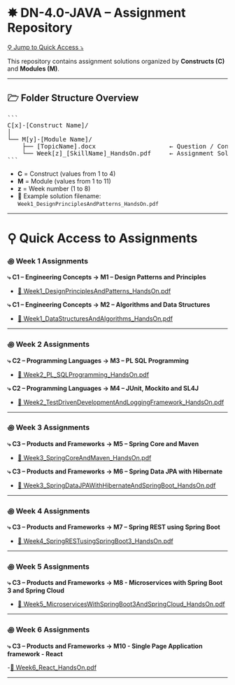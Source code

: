 # ✸ DN-4.0-JAVA – Assignment Repository

[⚲ Jump to Quick Access ⤵](#-quick-access-to-assignments)

This repository contains assignment solutions organized by **Constructs (C)** and **Modules (M)**.

---

## 🗁 Folder Structure Overview

<pre lang="markdown">
```
C[x]-[Construct Name]/
│
└── M[y]-[Module Name]/
    ├── [TopicName].docx                    ← Question / Concept Document
    └── Week[z]_[SkillName]_HandsOn.pdf     ← Assignment Solution
```
</pre>

- **C** = Construct (values from 1 to 4)
- **M** = Module (values from 1 to 11)
- **z** = Week number (1 to 8)
- 📄 Example solution filename: `Week1_DesignPrinciplesAndPatterns_HandsOn.pdf`

---

# ⚲ Quick Access to Assignments

### ꩜ Week 1 Assignments

**⤷ C1 – Engineering Concepts → M1 – Design Patterns and Principles**

- [📄 Week1_DesignPrinciplesAndPatterns_HandsOn.pdf](C1-Engineering%20concepts/M1-Design%20Patterns%20And%20Principles/Week1_DesignPrinciplesAndPatterns_HandsOn.pdf)

**⤷ C1 – Engineering Concepts → M2 – Algorithms and Data Structures**

- [📄 Week1_DataStructuresAndAlgorithms_HandsOn.pdf](C1-Engineering%20concepts/M2-Algorithms%20And%20Data%20Structures/Week1_DataStructuresAndAlgorithms_HandsOn.pdf)

---

### ꩜ Week 2 Assignments

**⤷ C2 – Programming Languages → M3 – PL SQL Programming**

- [📄 Week2_PL_SQLProgramming_HandsOn.pdf](C2-Programming%20Languages/M3-PL%20SQL%20programming/Week2_PL_SQLProgramming_HandsOn.pdf)

**⤷ C2 – Programming Languages → M4 – JUnit, Mockito and SL4J**

- [📄 Week2_TestDrivenDevelopmentAndLoggingFramework_HandsOn.pdf](C2-Programming%20Languages/M4-JUnit,%20Mockito%20and%20SL4J/Week2_TestDrivenDevelopmentAndLoggingFramework_HandsOn.pdf)

---

### ꩜ Week 3 Assignments

**⤷ C3 – Products and Frameworks → M5 – Spring Core and Maven**

- [📄 Week3_SpringCoreAndMaven_HandsOn.pdf](C3-Products%20and%20Frameworks/M5-Spring%20Core%20and%20Maven/Week3_SpringCoreAndMaven_HandsOn.pdf)

**⤷ C3 – Products and Frameworks → M6 – Spring Data JPA with Hibernate**

- [📄 Week3_SpringDataJPAWithHibernateAndSpringBoot_HandsOn.pdf](C3-Products%20and%20Frameworks/M6-Spring%20Data%20JPA%20with%20Hibernate/Week3_SpringDataJPAWithHibernateAndSpringBoot_HandsOn.pdf)

---

### ꩜ Week 4 Assignments

**⤷ C3 – Products and Frameworks → M7 – Spring REST using Spring Boot**

- [📄 Week4_SpringRESTusingSpringBoot3_HandsOn.pdf](C3-Products%20and%20Frameworks/M7-Spring%20REST%20using%20Spring%20Boot/Week4_SpringRESTusingSpringBoot3_HandsOn.pdf)

---

### ꩜ Week 5 Assignments

**⤷ C3 – Products and Frameworks → M8 - Microservices with Spring Boot 3 and Spring Cloud**

- [📄 Week5_MicroservicesWithSpringBoot3AndSpringCloud_HandsOn.pdf](C3-Products%20and%20Frameworks/M8,9-Microservices/Week5_MicroservicesWithSpringBoot3AndSpringCloud_HandsOn.pdf)

---

### ꩜ Week 6 Assignments

**⤷ C3 – Products and Frameworks → M10 - Single Page Application framework - React**

-[📄 Week6_React_HandsOn.pdf](C3-Products%20and%20Frameworks/M10-React/Week5_React_HandsOn.pdf)

---
